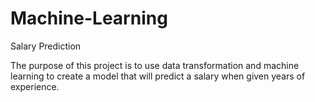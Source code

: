 # Machine-Learning
Salary Prediction

The purpose of this project is to use data transformation and machine learning to create a model that will predict a salary when given years of experience. 
